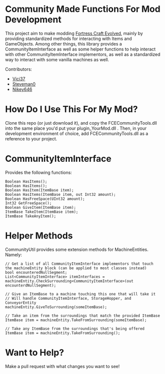 # Community Made Functions For Mod Development

This project aim to make modding [Fortress Craft Evolved](store.steampowered.com/app/254200/?snr=1_7_15__13), mainly by providing standardized methods for interacting with Items and GameObjects. Among other things, this library provides a CommunityItemInterface as well as some helper functions to help interact with other CommunityItemInterface implementors, as well as a standardized way to interact with some vanilla machines as well.

Contributors:
* [Vici37](https://github.com/Vici37)
* [Steveman0](https://github.com/steveman0)
* [Nikey646](https://github.com/Nikey646)

# How Do I Use This For My Mod?
Clone this repo (or just download it), and copy the FCECommunityTools.dll into the same place you'd put your plugin\_YourMod.dll . Then, in your development environment of choice, add FCECommunityTools.dll as a reference to your project.

# CommunityItemInterface
Provides the following functions:

    Boolean HasItems();
    Boolean HasItems();
    Boolean HasItem(ItemBase item);
    Boolean HasItems(ItemBase item, out Int32 amount);
    Boolean HasFreeSpace(UInt32 amount);
    Int32 GetFreeSpace();
    Boolean GiveItem(ItemBase item);
    ItemBase TakeItem(ItemBase item);
    ItemBase TakeAnyItem();

# Helper Methods
CommunityUtil provides some extension methods for MachineEntities. Namely:

    // Get a list of all CommunityItemInterface implementors that touch the machineEntity block (can be applied to most classes instead)
    bool encounteredNullSegment;
    List<CommunityItemInterface> itemInterfaces = machineEntity.CheckSurrounding<CommunityItemInterface>(out encounterdNullSegment);

    // Give an ItemBase to a machine touching this one that will take it
    // Will handle CommunityItemInterface, StorageHopper, and ConveyorEntity
    machineEntity.GiveToSurrounding(someItemBase);
    
    // Take an item from the surroundings that match the provided ItemBase
    ItemBase item = machineEntity.TakeFromSurrounding(someItemBase);

    // Take any ItemBase from the surroundings that's being offered
    ItemBase item = machineEntity.TakeFromSurrounding();

# Want to Help?
Make a pull request with what changes you want to see!
